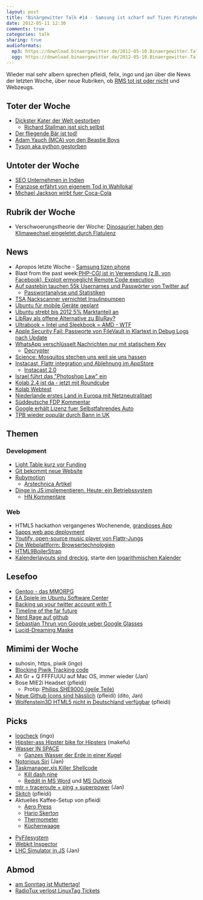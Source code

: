 ```yaml
---
layout: post
title: "Binärgewitter Talk #14 - Samsung ist scharf auf Tizen Piratephone"
date: 2012-05-11 12:30
comments: true
categories: talk
sharing: true
audioformats:
  mp3: https://download.binaergewitter.de/2012-05-10.Binaergewitter.Talk.14.mp3
  ogg: https://download.binaergewitter.de/2012-05-10.Binaergewitter.Talk.14.ogg
---
```

Wieder mal sehr albern sprechen pfleidi, felix, ingo und jan über die News der letzten Woche, über neue Rubriken, ob [RMS tot ist oder nicht](http://www.fsf.org/news/richard-stallman-speech-in-barcelona-canceled) und Webzeugs.

## Toter der Woche

- [Dickster Kater der Welt gestorben](http://www.welt.de/vermischtes/weltgeschehen/article106272957/Dickster-Kater-der-Welt-in-Tierheim-gestorben.html)
    * [Richard Stallman isst sich selbst](http://www.youtube.com/watch?v=I25UeVXrEHQ)
- [Der fliegende Bär ist tod!](http://www.blick.ch/news/ausland/der-fliegende-baer-ist-tot-id1872570.html)
- [Adam Yauch (MCA) von den Beastie Boys](http://de.wikipedia.org/wiki/Adam_Yauch)
- [Tyson aka python gestorben](http://sandhaut.net/blog/index.php?/archives/276-Und-leise-sag-ich-Servus....html)

## Untoter der Woche

- [SEO Unternehmen in Indien](http://www.affiliatetemple.com/google-penguin-creates-mass-unemployment-in-india/)
- [Franzose erfährt von eigenem Tod in Wahllokal](http://www.focus.de/panorama/welt/schreck-im-wahllokal-angeblich-toter-franzose-will-stimmzettel-angeben_aid_748686.html)
- [Michael Jackson wirbt fuer Coca-Cola](http://www.handelsblatt.com/panorama/aus-aller-welt/michael-jackson-ein-toter-macht-noch-einmal-cola-werbung/6590240.html)

## Rubrik der Woche

- Verschwoerungstheorie der Woche: [Dinosaurier haben den Klimawechsel eingeletet durch Flatulenz](http://news.slashdot.org/story/12/05/07/1533225/methane-producing-dinosaurs-may-have-changed-climate)

## News

- Apropos letzte Woche - [Samsung tizen phone](http://www.pro-linux.de/news/1/18352/samsung-praesentiert-tizen-smartphone.html)
- Blast from the past week:[PHP-CGI ist in Verwendung (z.B. von Facebook), Exploit ermoeglicht Remote Code execution](http://www.metasploitminute.com/2012/05/cve-2012-1823-php-cgi-bug.html)
- [Auf pastebin tauchen 55k Usernames und Passwörter von Twitter auf](http://www.airdemon.net/hacker107.html)
    * [Passwortanalyse und Statistiken](http://blog.eset.se/55-000-hacked-twitter-accounts-leaked-or/)
- [TSA Nackscanner vernichtet Insulinpumpen](http://www.abc4.com/content/news/state/story/TSA-diabetes-salt-lake-insulin-savannah/Az-QjubuEUeXMX7LAbC1Xw.cspx)
- [Ubuntu für mobile Geräte geplant](http://www.golem.de/news/canonical-ubuntu-fuer-mobile-geraete-geplant-1205-91631.html)
- [Ubuntu strebt bis 2012 5% Marktanteil an](http://www.pro-linux.de/news/1/18349/ubuntu-peilt-fuenf-prozent-marktanteil-weltweit-an.html)
- [LibRay als offene Alternative zu BluRay?](http://www.golem.de/news/drm-freie-filme-kickstarter-projekt-will-offene-blu-ray-alternative-1205-91593.html)
- [Ultrabook = Intel und Sleekbook = AMD - WTF](http://techland.time.com/2012/05/09/hp-introduces-new-ultrabooks-and-sleekbooks-but-lets-just-call-them-notebooks-shall-we/)
- [Apple Security Fail: Passworte von FileVault in Klartext in Debug Logs nach Update](http://apple.slashdot.org/story/12/05/06/1621216/apple-security-blunder-exposes-lion-login-passwords-in-clear-text)
- [WhatsApp verschlüsselt Nachrichten nur mit statischem Key](http://techie-buzz.com/online-security/whatsapp-security-woes-hardcoded-aes-key-used-for-message-storage.html)
    * [Decrypter](http://www2.unsec.net/whatsapp/)
- [Science: Mosquitos stechen uns weil sie uns hassen](http://www.theonion.com/articles/mosquitoes-dont-even-need-to-bite-us-study-shows,28084/)
- [Instacast, Flattr integration und Ablehnung im AppStore](http://vemedio.com/blog/posts/instacast-hd-rejected-over-flattr-integration)
    * [Instacast 2.0](http://vemedio.com/blog/instacast/instacast-2-0-available)
- [Israel führt das "Photoshop Law" ein](http://science.slashdot.org/story/12/05/09/1842227/israel-passes-photoshop-law-to-combat-anorexia)
- [Kolab 2.4 ist da - jetzt mit Roundcube](http://kolabsys.com/)
 - [Kolab Webtest](https://webmail.klab.cc/)
- [Niederlande erstes Land in Europa mit Netzneutralitaet](https://www.bof.nl/2012/05/08/netherlands-first-country-in-europe-with-net-neutrality/)
- [Süddeutsche FDP Kommentar](http://www.sueddeutsche.de/politik/kubicki-lindner-co-die-fdp-scheintot-und-aufgeblasen-1.1350410)
- [Google erhält Lizenz fuer Selbstfahrendes Auto](http://arstechnica.com/tech-policy/news/2012/05/google-gets-license-to-test-drive-autonomous-cars-on-nevada-roads.ars)
- [TPB wieder populär durch Bann in UK](http://www.neowin.net/news/the-pirate-bay-big-jump-in-traffic-following-uk-isp-ban)

## Themen

### Development

- [Light Table kurz vor Funding](http://www.kickstarter.com/projects/306316578/light-table)
- [Git bekommt neue Website](https://github.com/blog/1125-new-git-homepage)
- [Rubymotion](http://merbist.com/2012/05/04/macruby-on-ios-rubymotion-review/)
    * [Arstechnica Artikel](http://arstechnica.com/business/news/2012/05/exclusive-building-ruby-ios-applications-with-rubymotion.ars)
- [Dinge in JS implementieren. Heute: ein Betriebssystem](https://github.com/charliesome/jsos)
    * [HN Kommentare](http://news.ycombinator.com/item?id=3938811)

### Web

- HTML5 hackathon vergangenes Wochenende, [grandioses App](http://soundscape.nodester.com)
- [5apps web app deployment](http://5apps.com)
- [Youtify, open-source music player von Flattr-Jungs](http://youtify.com)
- [Die Webplattform: Browsertechnologien](http://platform.html5.org)
- [HTML9BoilerStrap](http://html9responsiveboilerstrapjs.com/)
- [Kalenderlayouts sind dreckig](http://www.marco.org/2010/03/28/more-ideas-than-time-logarithmic-calendar-view), starte den [logarithmischen Kalender](http://github.com/jancborchardt/focalendar)

## Lesefoo

- [Gentoo - das MMORPG](http://www.heise.de/open/news/foren/S-Ich-spiele-das-MMORPG-Gentoo/forum-227930/msg-21793161/read/)
- [EA Spiele im Ubuntu Software Center](http://www.pro-linux.de/news/1/18355/ea-vertreibt-spiele-ueber-das-ubuntu-software-center.html)
- [Backing up your twitter account with T](http://blog.jphpsf.com/2012/05/07/backing-up-your-twitter-account-with-t/)
- [Timeline of the far future](http://en.wikipedia.org/wiki/Timeline_of_the_far_future)
- [Nerd Rage auf github](https://github.com/joyent/node/pull/1580)
- [Sebastian Thrun von Google ueber Google Glasses](http://www.charlierose.com/view/interview/12321)
- [Lucid-Dreaming Maske](http://www.kickstarter.com/projects/1047510073/remee-the-rem-enhancing-lucid-dreaming-mask)

## Mimimi der Woche

* suhosin, https, piwik (ingo)
* [Blocking Piwik Tracking code](http://piwik.org/docs/javascript-tracking/#toc-asynchronous-tracking)
* Alt Gr + Q FFFFUUU auf Mac OS, immer wieder (Jan)
* Bose MIE2i Headset (pfleidi)
  * Protip: [Philips SHE9000 (geile Teile)](http://www.amazon.de/Philips-SHE9000-Kopfh%C3%B6rer-Metallgeh%C3%A4use-schwarz/dp/B004NROUBQ)
* [Neue Github Icons sind hässlich](https://github.com/blog/1135-the-making-of-octicons) (pfleidi) (dito, Jan)
* [Wolfenstein3D HTML5 nicht in Deutschland verfügbar](http://wolfenstein.bethsoft.com/) (pfleidi)


## Picks

* [logcheck](http://logcheck.org/) (ingo)
* [Hipster-ass Hipster bike for Hipsters](https://i.imgur.com/wdmu0.jpg) (makefu)
* [Wasser IN SPACE](http://www.golem.de/news/raumfahrt-wasser-wabert-im-weltall-1205-91621.html)
  * [Ganzes Wasser der Erde in einer Kugel](https://ga.water.usgs.gov/edu/2010/pictures/full-size/global-water-volume-large.jpg)
* [Notorious Siri](http://robb.is/working-on/notorious-siri/) (Jan)
* [Taskmanager.xls Killer Shellcode](http://blog.didierstevens.com/2012/05/01/update-taskmanager-xls-v0-1-3-killer-shellcode/)
    - [Kill dash nine](http://www.monzy.com/intro/killdashnine_lyrics.html)
   * [Reddit in MS Word](http://msworddit.com) und [MS Outlook](http://msoutlookit.com)
* [mtr = traceroute + ping + superpower](http://www.commandlinefu.com/commands/view/1132/mtr-better-than-traceroute-and-ping-combined) (Jan)
* [Skitch](http://skitch.com) (pfleidi)
* Aktuelles Kaffee-Setup von pfleidi
    - [Aero Press](https://www.amazon.de/dp/B000GXZ2GS/ref=as_li_ss_til?tag=retinacast-21)
    - [Hario Skerton](http://www.coffeecircle.com/hario-skerton-kaffeemuehle)
    - [Thermometer](https://www.amazon.de/dp/B001BROOO4/ref=as_li_ss_til?tag=retinacast-21)
    - [Küchenwaage](https://www.amazon.de/dp/B000NZEB98/ref=as_li_ss_til?tag=retinacast-21)
- [PyFilesystem](http://code.google.com/p/pyfilesystem/)
- [Webkit Inspector](http://jtaby.com/2012/04/23/modern-web-development-part-1.html)
- [LHC Simulator in JS](http://www.nihilogic.dk/labs/lhc_simulation/) (Jan)


## Abmod

- [am Sonntag ist Muttertag!](http://www.youtube.com/watch?v=X0DeIqJm4vM)
- [RadioTux verlost LinuxTag Tickets](http://www.radiotux.de/index.php?/archives/7958-RadioTux-Sendung-April-2012.html)
